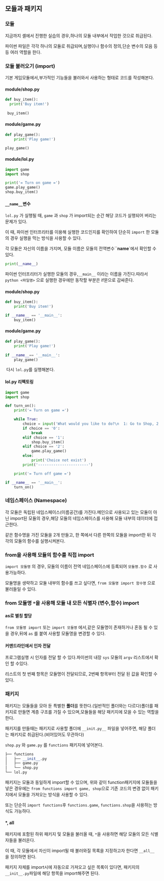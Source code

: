 ## 모듈과 패키지

### 모듈

지금까지 셸에서 진행한 실습의 경우,하나의 모듈 내부에서 작업한 것으로 취급된다.

파이썬 파일은 각각 하나의 모듈로 취급되며,실행이나 함수의 정의,단순 변수의 모음 등등 여러 역할을 한다.

### 모듈 불러오기 (import)

기본 게임모듈에서,부가적인 기능들을 불러와서 사용하는 형태로 코드를 작성해본다.

#### module/shop.py

```python
def buy_item():
  print('Buy item!')
  
 buy_item()
```

#### module/game.py

```python
def play_game():
    print('Play game!')

play_game()
```

#### module/lol.py

```python
import game
import shop

print('= Turn on game =')
game.play_game()
shop.buy_item()
```

#### ``__name__``변수

``lol.py`` 가 실행될 때,  ``game`` 과 ``shop`` 가 import되는 순간 해당 코드가 실행되어 버리는 문제가 있다.

이 때, 파이썬 인터프리터를 이용해 실행한 코드인지를 확인하여 단순히 ``import`` 한 모듈의 경우 실행을 막는 방식을 사용할 수 있다.

각 모듈은 자신의 이름을 가지며, 모듈 이름은 모듈의 전역변수``__name__`에서 확인할 수 있다.

```python
print(__name__)
```

파이썬 인터프리터가 실행한 모듈의 경우,``__main__`` 이라는 이름을 가진다.따라서  ``python <파일명>`` 으로 실행한 경우에만 동작할 부분은 if문으로 감싸준다.

#### module/shop.py

```python
def buy_item():
    print('Buy item!')

if __name__ == '__main__':
    buy_item()
```

#### module/game.py

````python
def play_game():
  	print('Play game!')
    
if __name__== '__main__':
  	play_game()
````

​	다시 ``lol.py``를 실행해본다.

#### lol.py 리펙토링

````python
import game
import shop

def turn_on():
    print('= Turn on game =')

    while True:
        choice = input('What would you like to do?\n  1: Go to Shop, 2: Play Game, 0: Exit\n    Input : ')
        if choice == '0':
            break
        elif choice == '1':
            shop.buy_item()
        elif choice == '2':
            game.play_game()
        else:
            print('Choice not exist')
        print('-----------------------')

    print('= Turn off game =')

if __name__ == '__main__':
    turn_on()
````

### 네임스페이스 (Namespace)

각 모듈은 독립된 네임스페이스(이름공간)를 가진다.메인으로 사용되고 있는 모듈이 아닌 import된 모듈의 경우,해당 모듈의 네임스페이스를 사용해 모듈 내부의 데이터에 접근한다.

같은 함수명을 가진 모듈을 2개 만들고, 한 쪽에서 다른 한쪽의 모듈을 import한 뒤 각각의 모듈의 함수를 실행시켜본다.

### from을 사용해 모듈의 함수를 직접 import

``import 모듈명`` 의 경우, 모듈의 이름이 전역 네임스페이스에 등록되어 ``모듈명.함수`` 로 사용가능하다.

모듈명을 생략하고 모듈 내부의 함수를 쓰고 싶다면, ``from 모듈명 import 함수명`` 으로 불러들일 수 있다.

### from 모듈명 ``*``을 사용해 모듈 내 모든 식별자 (변수,함수) import

#### as로 별칭 할당

``from 모듈명 import`` 또는 ``import 모듈명`` 에서,같은 모듈명이 존재하거나 혼동 될 수 있을 경우,뒤에 ``as`` 를 붙여 사용할 모듈명을 변경할 수 있다.

#### 커맨드라인에서 인자 전달

프로그램실행 시 인자를 전달 할 수 있다.파이썬의 내장  ``sys`` 모듈의 ``argv`` 리스트에서 확인 할 수있다.

리스트의 첫 번째 항목은 모듈명이 전달되므로, 2번째 항목부터 전달 된 값을 확인할 수 있다.

### 패키지

패키지는 모듈들을 모아 둔 특별한 **폴더**를 뜻한다.(일반적인 폴더와는 다르다)폴더를 패키지로 만들면 계층 구조를 가질 수 있으며,모듈들을 해당 패키지에 모을 수 있는 역할을 한다.

패키지를 만들때는 패키지로 사용할 폴더에 ``__init.py__`` 파일을 넣어주면, 해당 폴더는 패키지로 취급된다.(비어있어도 무관하다)

``shop.py`` 와 ``game.py`` 를  ``functions`` 패키지에 넣어본다.

````python
├── functions
│   ├── __init__.py
│   ├── game.py
│   └── shop.py
└── lol.py
````

패키지는 모듈과 동일하게 import할 수 있으며, 위와 같이 function패키지에 모듈들을 넣은 경우에는 `from functions import game, shop`으로 기존 코드의 변경 없이 패키지에서 모듈을 가져오는 방식을 사용할 수 있다.

또는 단순히 `import functions`후 `functions.game`, `functions.shop`을 사용하는 방식도 가능하다.

#### *, __all__

패키지에 포함된 하위 패키지 및 모듈을 불러올 때, `*`을 사용하면 해당 모듈의 모든 식별자들을 불러온다.

이 때, 각 모듈에서 자신이 import될 때 불러와질 목록을 지정하고자 한다면 `__all__` 을 정의하면 된다.

패키지 자체를 import시에 자동으로 가져오고 싶은 목록이 있다면, 패키지의 `__init__.py`파일에 해당 항목을 import해주면 된다.